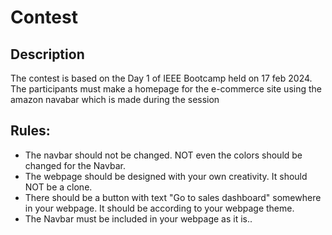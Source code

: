<h1>Contest</h1>
<h2>Description</h2>
<p>The contest is based on the Day 1 of IEEE Bootcamp held on 17 feb 2024. The participants must make a homepage for the e-commerce site using the amazon navabar which is made during the session</p>

<h2>Rules:</h2>
<ul>
  <li>The navbar should not be changed. NOT even the colors should be changed for the Navbar.</li>
  <li>The webpage should be designed with your own creativity. It should NOT be a clone.</li>
  <li>There should be a button with text "Go to sales dashboard" somewhere in your webpage. It should be according to your webpage theme.</li>
  <li>The Navbar must be included in your webpage as it is..</li>
</ul>
